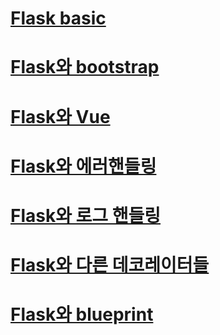 # [Flask basic](./flask_test/)

# [Flask와 bootstrap](./flask_bootstrap/)

# [Flask와 Vue](./flask_vue/)

# [Flask와 에러핸들링](./flask_error_handling/)

# [Flask와 로그 핸들링](./flask_log_handling/)

# [Flask와 다른 데코레이터들](./flask_other_decorators/)

# [Flask와 blueprint](./flask_blueprint/)
